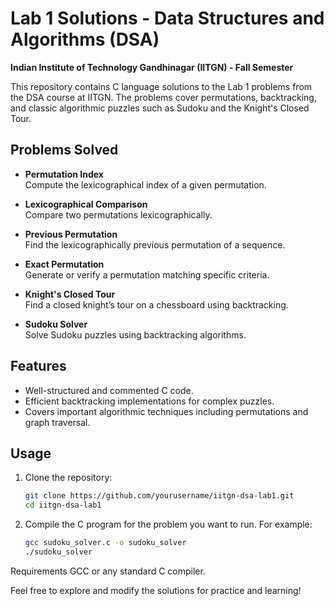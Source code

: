 # Lab 1 Solutions - Data Structures and Algorithms (DSA)  
**Indian Institute of Technology Gandhinagar (IITGN) - Fall Semester**

This repository contains C language solutions to the Lab 1 problems from the DSA course at IITGN. The problems cover permutations, backtracking, and classic algorithmic puzzles such as Sudoku and the Knight's Closed Tour.

## Problems Solved

- **Permutation Index**  
  Compute the lexicographical index of a given permutation.

- **Lexicographical Comparison**  
  Compare two permutations lexicographically.

- **Previous Permutation**  
  Find the lexicographically previous permutation of a sequence.

- **Exact Permutation**  
  Generate or verify a permutation matching specific criteria.

- **Knight's Closed Tour**  
  Find a closed knight’s tour on a chessboard using backtracking.

- **Sudoku Solver**  
  Solve Sudoku puzzles using backtracking algorithms.

## Features

- Well-structured and commented C code.  
- Efficient backtracking implementations for complex puzzles.  
- Covers important algorithmic techniques including permutations and graph traversal.

## Usage

1. Clone the repository:  
   ```bash
   git clone https://github.com/yourusername/iitgn-dsa-lab1.git
   cd iitgn-dsa-lab1
2. Compile the C program for the problem you want to run. For example:
   ```bash
   gcc sudoku_solver.c -o sudoku_solver
   ./sudoku_solver
   
Requirements
GCC or any standard C compiler.

Feel free to explore and modify the solutions for practice and learning!
